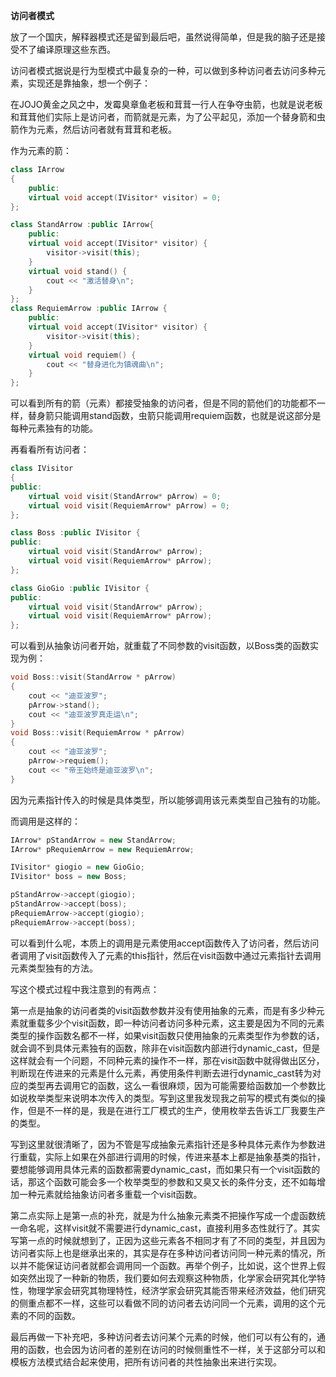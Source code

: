 **访问者模式**

放了一个国庆，解释器模式还是留到最后吧，虽然说得简单，但是我的脑子还是接受不了编译原理这些东西。

访问者模式据说是行为型模式中最复杂的一种，可以做到多种访问者去访问多种元素，实现还是靠抽象，想一个例子：

在JOJO黄金之风之中，发霉臭章鱼老板和茸茸一行人在争夺虫箭，也就是说老板和茸茸他们实际上是访问者，而箭就是元素，为了公平起见，添加一个替身箭和虫箭作为元素，然后访问者就有茸茸和老板。

作为元素的箭：

```c++
class IArrow 
{
    public:
    virtual void accept(IVisitor* visitor) = 0;
};

class StandArrow :public IArrow{
    public:
    virtual void accept(IVisitor* visitor) {
        visitor->visit(this);
    }
    virtual void stand() {
        cout << "激活替身\n";
    }
};
class RequiemArrow :public IArrow {
    public:
    virtual void accept(IVisitor* visitor) {
        visitor->visit(this);
    }
    virtual void requiem() {
        cout << "替身进化为镇魂曲\n";
    }
};
```

可以看到所有的箭（元素）都接受抽象的访问者，但是不同的箭他们的功能都不一样，替身箭只能调用stand函数，虫箭只能调用requiem函数，也就是说这部分是每种元素独有的功能。

再看看所有访问者：

```c++
class IVisitor
{
public:
	virtual void visit(StandArrow* pArrow) = 0;
	virtual void visit(RequiemArrow* pArrow) = 0;
};

class Boss :public IVisitor {
public:
	virtual void visit(StandArrow* pArrow);
	virtual void visit(RequiemArrow* pArrow);
};

class GioGio :public IVisitor {
public:
	virtual void visit(StandArrow* pArrow);
	virtual void visit(RequiemArrow* pArrow);
};
```

可以看到从抽象访问者开始，就重载了不同参数的visit函数，以Boss类的函数实现为例：

```c++
void Boss::visit(StandArrow * pArrow)
{
	cout << "迪亚波罗";
	pArrow->stand();
	cout << "迪亚波罗真走运\n";
}
void Boss::visit(RequiemArrow * pArrow)
{
	cout << "迪亚波罗";
	pArrow->requiem();
	cout << "帝王始终是迪亚波罗\n";
}
```

因为元素指针传入的时候是具体类型，所以能够调用该元素类型自己独有的功能。

而调用是这样的：

```c++
IArrow* pStandArrow = new StandArrow;
IArrow* pRequiemArrow = new RequiemArrow;

IVisitor* giogio = new GioGio;
IVisitor* boss = new Boss;

pStandArrow->accept(giogio);
pStandArrow->accept(boss);
pRequiemArrow->accept(giogio);
pRequiemArrow->accept(boss);
```
可以看到什么呢，本质上的调用是元素使用accept函数传入了访问者，然后访问者调用了visit函数传入了元素的this指针，然后在visit函数中通过元素指针去调用元素类型独有的方法。

写这个模式过程中我注意到的有两点：

第一点是抽象的访问者类的visit函数参数并没有使用抽象的元素，而是有多少种元素就重载多少个visit函数，即一种访问者访问多种元素，这主要是因为不同的元素类型的操作函数名都不一样，如果visit函数只使用抽象的元素类型作为参数的话，就会调不到具体元素独有的函数，除非在visit函数内部进行dynamic_cast，但是这样就会有一个问题，不同种元素的操作不一样，那在visit函数中就得做出区分，判断现在传进来的元素是什么元素，再使用条件判断去进行dynamic_cast转为对应的类型再去调用它的函数，这么一看很麻烦，因为可能需要给函数加一个参数比如说枚举类型来说明本次传入的类型。写到这里我发现我之前写的模式有类似的操作，但是不一样的是，我是在进行工厂模式的生产，使用枚举去告诉工厂我要生产的类型。

写到这里就很清晰了，因为不管是写成抽象元素指针还是多种具体元素作为参数进行重载，实际上如果在外部进行调用的时候，传进来基本上都是抽象基类的指针，要想能够调用具体元素的函数都需要dynamic_cast，而如果只有一个visit函数的话，那这个函数可能会多一个枚举类型的参数和又臭又长的条件分支，还不如每增加一种元素就给抽象访问者多重载一个visit函数。

第二点实际上是第一点的补充，就是为什么抽象元素类不把操作写成一个虚函数统一命名呢，这样visit就不需要进行dynamic_cast，直接利用多态性就行了。其实写第一点的时候就想到了，正因为这些元素各不相同才有了不同的类型，并且因为访问者实际上也是继承出来的，其实是存在多种访问者访问同一种元素的情况，所以并不能保证访问者就都会调用同一个函数。再举个例子，比如说，这个世界上假如突然出现了一种新的物质，我们要如何去观察这种物质，化学家会研究其化学特性，物理学家会研究其物理特性，经济学家会研究其能否带来经济效益，他们研究的侧重点都不一样，这些可以看做不同的访问者去访问同一个元素，调用的这个元素的不同的函数。



最后再做一下补充吧，多种访问者去访问某个元素的时候，他们可以有公有的，通用的函数，也会因为访问者的差别在访问的时候侧重性不一样，关于这部分可以和模板方法模式结合起来使用，把所有访问者的共性抽象出来进行实现。